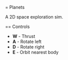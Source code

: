 = Planets

A 2D space exploration sim.


== Controls

* **W** - Thrust
* **A** - Rotate left
* **D** - Rotate right
* **E** - Orbit nearest body
